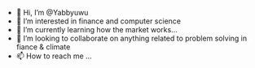 - 👋 Hi, I’m @Yabbyuwu
- 👀 I’m interested in finance and computer science
- 🌱 I’m currently learning how the market works...
- 💞️ I’m looking to collaborate on anything related to problem solving in fiance & climate 
- 📫 How to reach me ...

<!---
Yabbyuwu/Yabbyuwu is a ✨ special ✨ repository because its `README.md` (this file) appears on your GitHub profile.
You can click the Preview link to take a look at your changes.
--->
